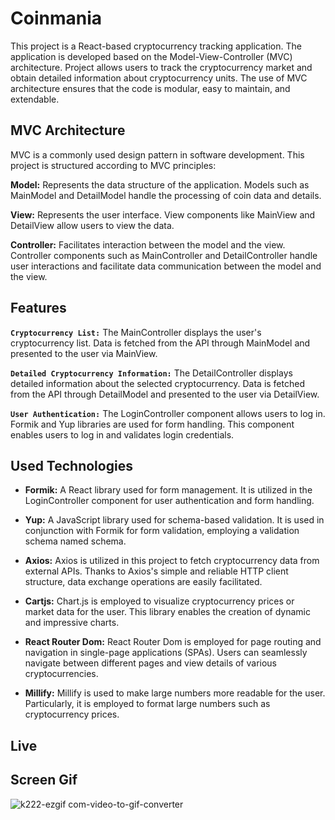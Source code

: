 # Coinmania

This project is a React-based cryptocurrency tracking application. The application is developed based on the Model-View-Controller (MVC) architecture. Project allows users to track the cryptocurrency market and obtain detailed information about cryptocurrency units. The use of MVC architecture ensures that the code is modular, easy to maintain, and extendable.

## MVC Architecture

MVC is a commonly used design pattern in software development. This project is structured according to MVC principles:

**Model:** Represents the data structure of the application. Models such as MainModel and DetailModel handle the processing of coin data and details.

**View:** Represents the user interface. View components like MainView and DetailView allow users to view the data.

**Controller:** Facilitates interaction between the model and the view. Controller components such as MainController and DetailController handle user interactions and facilitate data communication between the model and the view.

## Features

**`Cryptocurrency List:`** The MainController displays the user's cryptocurrency list. Data is fetched from the API through MainModel and presented to the user via MainView.

**`Detailed Cryptocurrency Information:`** The DetailController displays detailed information about the selected cryptocurrency. Data is fetched from the API through DetailModel and presented to the user via DetailView.

**`User Authentication:`** The LoginController component allows users to log in. Formik and Yup libraries are used for form handling. This component enables users to log in and validates login credentials.

## Used Technologies

* **Formik:** A React library used for form management. It is utilized in the LoginController component for user authentication and form handling.

* **Yup:** A JavaScript library used for schema-based validation. It is used in conjunction with Formik for form validation, employing a validation schema named schema.

* **Axios:** Axios is utilized in this project to fetch cryptocurrency data from external APIs. Thanks to Axios's simple and reliable HTTP client structure, data exchange operations are easily facilitated.
  
* **Cartjs:** Chart.js is employed to visualize cryptocurrency prices or market data for the user. This library enables the creation of dynamic and impressive charts.
  
* **React Router Dom:** React Router Dom is employed for page routing and navigation in single-page applications (SPAs). Users can seamlessly navigate between different pages and view details of various cryptocurrencies.

* **Millify:** Millify is used to make large numbers more readable for the user. Particularly, it is employed to format large numbers such as cryptocurrency prices.

## Live



## Screen Gif

![k222-ezgif com-video-to-gif-converter](https://github.com/serhatakhan/MVC-Coinmania/assets/147662915/102708a0-9a3f-4203-9510-69c311afbbd2)





